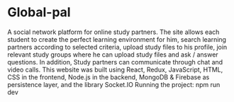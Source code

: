 # Global-pal
A social network platform for online study partners. The site allows each student to create the perfect learning environment for him, search learning partners according to selected criteria, upload study files to his profile, join relevant study groups where he can upload study files and ask / answer questions. In addition, Study partners can communicate through chat and video calls.
This website was built using React, Redux, JavaScript, HTML, CSS in the frontend, Node.js in the backend, MongoDB & Firebase as persistence layer, and the library Socket.IO 
Running the project:
 npm run dev

